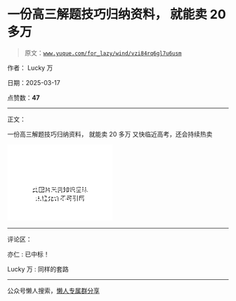 # 一份高三解题技巧归纳资料， 就能卖 20 多万

> 原文：[`www.yuque.com/for_lazy/wind/vzi84rq6gl7u6usm`](https://www.yuque.com/for_lazy/wind/vzi84rq6gl7u6usm)

作者： Lucky 万

日期：2025-03-17

点赞数：**47**

* * *

正文：

一份高三解题技巧归纳资料， 就能卖 20 多万 又快临近高考，还会持续热卖

![](img/dd035a035383f914a4f5ad4a5c527f27.png "None")

* * *

评论区：

亦仁 : 已中标！

Lucky 万 : 同样的套路

* * *

公众号懒人搜索，[懒人专属群分享](https://lazybook.fun/#/blog/group)